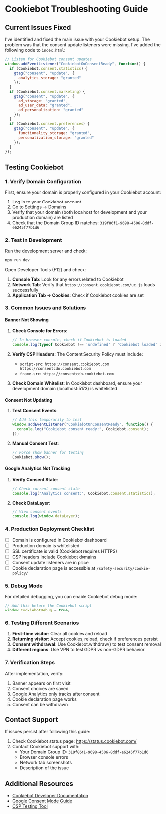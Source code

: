 # Cookiebot Troubleshooting Guide

## Current Issues Fixed

I've identified and fixed the main issue with your Cookiebot setup. The problem was that the consent update listeners were missing. I've added the following code to `index.html`:

```javascript
// Listen for Cookiebot consent updates
window.addEventListener("CookiebotOnConsentReady", function() {
  if (Cookiebot.consent.statistics) {
    gtag("consent", "update", {
      analytics_storage: "granted"
    });
  }
  if (Cookiebot.consent.marketing) {
    gtag("consent", "update", {
      ad_storage: "granted",
      ad_user_data: "granted",
      ad_personalization: "granted"
    });
  }
  if (Cookiebot.consent.preferences) {
    gtag("consent", "update", {
      functionality_storage: "granted",
      personalization_storage: "granted"
    });
  }
});
```

## Testing Cookiebot

### 1. Verify Domain Configuration

First, ensure your domain is properly configured in your Cookiebot account:

1. Log in to your Cookiebot account
2. Go to Settings → Domains
3. Verify that your domain (both localhost for development and your production domain) are listed
4. Check that the Domain Group ID matches: `319f86f1-9698-4506-8ddf-e6245f77b1d6`

### 2. Test in Development

Run the development server and check:

```bash
npm run dev
```

Open Developer Tools (F12) and check:

1. **Console Tab**: Look for any errors related to Cookiebot
2. **Network Tab**: Verify that `https://consent.cookiebot.com/uc.js` loads successfully
3. **Application Tab → Cookies**: Check if Cookiebot cookies are set

### 3. Common Issues and Solutions

#### Banner Not Showing

1. **Check Console for Errors**:
   ```javascript
   // In browser console, check if Cookiebot is loaded
   console.log(typeof Cookiebot !== 'undefined' ? 'Cookiebot loaded' : 'Cookiebot NOT loaded');
   ```

2. **Verify CSP Headers**: The Content Security Policy must include:
   - `script-src`: `https://consent.cookiebot.com https://consentcdn.cookiebot.com`
   - `frame-src`: `https://consentcdn.cookiebot.com`

3. **Check Domain Whitelist**: In Cookiebot dashboard, ensure your development domain (localhost:5173) is whitelisted

#### Consent Not Updating

1. **Test Consent Events**:
   ```javascript
   // Add this temporarily to test
   window.addEventListener("CookiebotOnConsentReady", function() {
     console.log("Cookiebot consent ready:", Cookiebot.consent);
   });
   ```

2. **Manual Consent Test**:
   ```javascript
   // Force show banner for testing
   Cookiebot.show();
   ```

#### Google Analytics Not Tracking

1. **Verify Consent State**:
   ```javascript
   // Check current consent state
   console.log("Analytics consent:", Cookiebot.consent.statistics);
   ```

2. **Check DataLayer**:
   ```javascript
   // View consent events
   console.log(window.dataLayer);
   ```

### 4. Production Deployment Checklist

- [ ] Domain is configured in Cookiebot dashboard
- [ ] Production domain is whitelisted
- [ ] SSL certificate is valid (Cookiebot requires HTTPS)
- [ ] CSP headers include Cookiebot domains
- [ ] Consent update listeners are in place
- [ ] Cookie declaration page is accessible at `/safety-security/cookie-policy/`

### 5. Debug Mode

For detailed debugging, you can enable Cookiebot debug mode:

```javascript
// Add this before the Cookiebot script
window.CookiebotDebug = true;
```

### 6. Testing Different Scenarios

1. **First-time visitor**: Clear all cookies and reload
2. **Returning visitor**: Accept cookies, reload, check if preferences persist
3. **Consent withdrawal**: Use Cookiebot.withdraw() to test consent removal
4. **Different regions**: Use VPN to test GDPR vs non-GDPR behavior

### 7. Verification Steps

After implementation, verify:

1. Banner appears on first visit
2. Consent choices are saved
3. Google Analytics only tracks after consent
4. Cookie declaration page works
5. Consent can be withdrawn

## Contact Support

If issues persist after following this guide:

1. Check Cookiebot status page: https://status.cookiebot.com/
2. Contact Cookiebot support with:
   - Your Domain Group ID: `319f86f1-9698-4506-8ddf-e6245f77b1d6`
   - Browser console errors
   - Network tab screenshots
   - Description of the issue

## Additional Resources

- [Cookiebot Developer Documentation](https://www.cookiebot.com/en/developer/)
- [Google Consent Mode Guide](https://support.google.com/analytics/answer/9976101)
- [CSP Testing Tool](https://csp-evaluator.withgoogle.com/)
